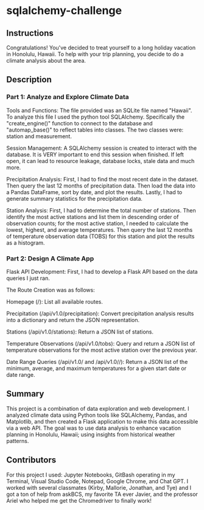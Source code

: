 # sqlalchemy-challenge

## Instructions
Congratulations! You've decided to treat yourself to a long holiday vacation in Honolulu, Hawaii. To help with your trip planning, you decide to do a climate analysis about the area. 

## Description 

### Part 1: Analyze and Explore Climate Data 

Tools and Functions: The file provided was an SQLite file named "Hawaii". To analyze this file I used the python tool SQLAlchemy. Specifically the "create_engine()" function to connect to the database and "automap_base()" to reflect tables into classes. The two classes were: station and measurement.

Session Management: A SQLAlchemy session is created to interact with the database. It is VERY important to end this session when finished. If left open, it can lead to resource leakage, database locks, stale data and much more. 

Precipitation Analysis: First, I had to find the most recent date in the dataset. Then query the last 12 months of precipitation data. Then load the data into a Pandas DataFrame, sort by date, and plot the results. Lastly, I had to generate summary statistics for the precipitation data.

Station Analysis: First, I had to determine the total number of stations. Then identify the most active stations and list them in descending order of observation counts; for the most active station, I needed to calculate the lowest, highest, and average temperatures. Then query the last 12 months of temperature observation data (TOBS) for this station and plot the results as a histogram.

### Part 2: Design A Climate App

Flask API Development: First, I had to develop a Flask API based on the data queries I just ran. 

The Route Creation was as follows:

Homepage (/): List all available routes.

Precipitation (/api/v1.0/precipitation): Convert precipitation analysis results into a dictionary and return the JSON representation.

Stations (/api/v1.0/stations): Return a JSON list of stations.

Temperature Observations (/api/v1.0/tobs): Query and return a JSON list of temperature observations for the most active station over the 	previous year.

Date Range Queries (/api/v1.0/<start> and /api/v1.0/<start>/<end>): Return a JSON list of the minimum, average, and maximum temperatures for a given start date or date range.

## Summary
This project is a combination of data exploration and web development. I analyzed climate data using Python tools like SQLAlchemy, Pandas, and Matplotlib, and then created a Flask application to make this data accessible via a web API. The goal was to use data analysis to enhance vacation planning in Honolulu, Hawaii; using insights from historical weather patterns.

## Contributors
For this project I used: Jupyter Notebooks, GitBash operating in my Terminal, Visual Studio Code, Notepad, Google Chrome, and Chat GPT. I worked with several classmates (Kirby, Mallorie, Jonathan, and Tye) and I got a ton of help from askBCS, my favorite TA ever Javier, and the professor Ariel who helped me get the Chromedriver to finally work! 


